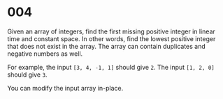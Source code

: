 [_metadata_:number]:-      "4"
[_metadata_:difficulty]:-  "Hard"
[_metadata_:asker]:-       "Stripe"
[_metadata_:tags]:-        "list"

# 004

Given an array of integers, find the first missing positive integer in linear time and constant space. In other words, find the lowest positive integer that does not exist in the array. The array can contain duplicates and negative numbers as well.

For example, the input `[3, 4, -1, 1]` should give `2`. The input `[1, 2, 0]` should give `3`.

You can modify the input array in-place.
